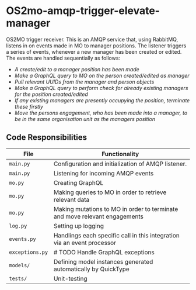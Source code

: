 <!--
SPDX-FileCopyrightText: 2022 Magenta ApS <https://magenta.dk>
SPDX-License-Identifier: MPL-2.0
-->
# OS2mo-amqp-trigger-elevate-manager

OS2MO trigger receiver. This is an AMQP service that, using RabbitMQ, listens in on events made in MO to manager positions. The listener triggers a series of events, whenever
a new manager has been created or edited. The events are handled sequentially as follows:
 - _A create/edit to a manager position has been made_
 - _Make a GraphQL query to MO on the person created/edited as manager_
 - _Pull relevant UUIDs from the manager and person objects_
 - _Make a GraphQL query to perform check for already existing managers for the position created/edited_
 - _If any existing managers are presently occupying the position, terminate these firstly_
 - _Move the persons engagement, who has been made into a manager, to be in the same organisation unit as the managers position_

## Code Responsibilities


| File            | Functionality                                                              |
|-----------------|----------------------------------------------------------------------------|
| `main.py`       | Configuration and initialization of AMQP listener.                         |
| `main.py`       | Listening for incoming AMQP events                                         |
| `mo.py`         | Creating GraphQL                                                           |
| `mo.py`         | Making queries to MO in order to retrieve relevant data                    |
| `mo.py`         | Making mutations to MO in order to terminate and move relevant engagements |
| `log.py`        | Setting up logging                                                         |
| `events.py`     | Handlings each specific call in this integration via an event processor    |
| `exceptions.py` | # TODO Handle GraphQL exceptions                                           |
| `models/`       | Defining model instances generated automatically by QuickType              |
| `tests/`        | Unit-testing                                                               |
